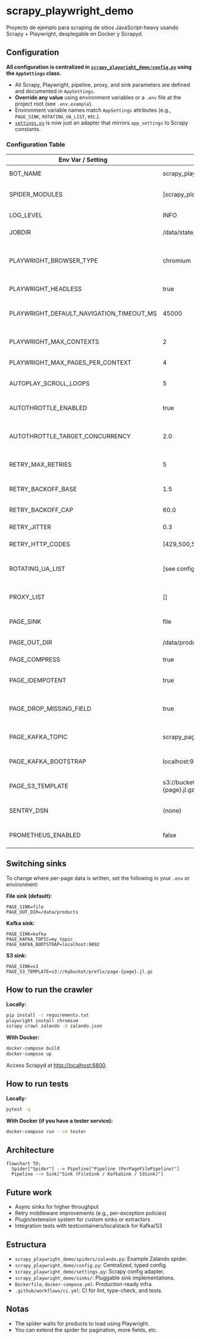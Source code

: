 # scrapy_playwright_demo

Proyecto de ejemplo para scraping de sitios JavaScript-heavy usando Scrapy + Playwright, desplegable en Docker y Scrapyd.

## Configuration

**All configuration is centralized in [`scrapy_playwright_demo/config.py`](scrapy_playwright_demo/config.py) using the `AppSettings` class.**

- All Scrapy, Playwright, pipeline, proxy, and sink parameters are defined and documented in `AppSettings`.
- **Override any value** using environment variables or a `.env` file at the project root (see `.env.example`).
- Environment variable names match `AppSettings` attributes (e.g., `PAGE_SINK`, `ROTATING_UA_LIST`, etc.).
- [`settings.py`](scrapy_playwright_demo/settings.py) is now just an adapter that mirrors `app_settings` to Scrapy constants.

### Configuration Table

| Env Var / Setting           | Default                                      | Description |
|----------------------------|----------------------------------------------|-------------|
| BOT_NAME                   | scrapy_playwright_demo                       | Scrapy bot name |
| SPIDER_MODULES             | [scrapy_playwright_demo.spiders]             | List of spider modules |
| LOG_LEVEL                  | INFO                                         | Scrapy log level |
| JOBDIR                     | /data/state/zalando                          | Scrapy job state dir |
| PLAYWRIGHT_BROWSER_TYPE    | chromium                                     | Playwright browser (chromium, firefox, webkit) |
| PLAYWRIGHT_HEADLESS        | true                                         | Run browser headless |
| PLAYWRIGHT_DEFAULT_NAVIGATION_TIMEOUT_MS | 45000                        | Playwright navigation timeout (ms) |
| PLAYWRIGHT_MAX_CONTEXTS    | 2                                            | Max Playwright contexts |
| PLAYWRIGHT_MAX_PAGES_PER_CONTEXT | 4                                      | Max pages per context |
| AUTOPLAY_SCROLL_LOOPS      | 5                                            | Scroll loops for lazy loading |
| AUTOTHROTTLE_ENABLED       | true                                         | Enable Scrapy autothrottle |
| AUTOTHROTTLE_TARGET_CONCURRENCY | 2.0                                    | Target concurrency for autothrottle |
| RETRY_MAX_RETRIES          | 5                                            | Max retries for failed requests |
| RETRY_BACKOFF_BASE         | 1.5                                          | Exponential backoff base |
| RETRY_BACKOFF_CAP          | 60.0                                         | Max backoff (seconds) |
| RETRY_JITTER               | 0.3                                          | Jitter factor for backoff |
| RETRY_HTTP_CODES           | [429,500,502,503,504]                        | HTTP codes to retry |
| ROTATING_UA_LIST           | [see config.py]                              | List of User-Agents to rotate |
| PROXY_LIST                 | []                                           | List of proxies (optional) |
| PAGE_SINK                  | file                                         | Sink type: file, kafka, or s3 |
| PAGE_OUT_DIR               | /data/products                               | Output dir for file sink |
| PAGE_COMPRESS              | true                                         | Gzip output for file sink |
| PAGE_IDEMPOTENT            | true                                         | Skip writing if .done exists |
| PAGE_DROP_MISSING_FIELD    | true                                         | Drop items missing required fields |
| PAGE_KAFKA_TOPIC           | scrapy_pages                                 | Kafka topic for Kafka sink |
| PAGE_KAFKA_BOOTSTRAP       | localhost:9092                               | Kafka bootstrap servers |
| PAGE_S3_TEMPLATE           | s3://bucket/prefix/page-{page}.jl.gz         | S3 path template for S3 sink |
| SENTRY_DSN                 | (none)                                      | Sentry DSN for error reporting |
| PROMETHEUS_ENABLED         | false                                        | Enable Prometheus metrics |

## Switching sinks

To change where per-page data is written, set the following in your `.env` or environment:

**File sink (default):**
```
PAGE_SINK=file
PAGE_OUT_DIR=/data/products
```

**Kafka sink:**
```
PAGE_SINK=kafka
PAGE_KAFKA_TOPIC=my_topic
PAGE_KAFKA_BOOTSTRAP=localhost:9092
```

**S3 sink:**
```
PAGE_SINK=s3
PAGE_S3_TEMPLATE=s3://mybucket/prefix/page-{page}.jl.gz
```

## How to run the crawler

**Locally:**
```bash
pip install -r requirements.txt
playwright install chromium
scrapy crawl zalando -O zalando.json
```

**With Docker:**
```bash
docker-compose build
docker-compose up
```
Access Scrapyd at [http://localhost:6800](http://localhost:6800).

## How to run tests

**Locally:**
```bash
pytest -q
```

**With Docker (if you have a tester service):**
```bash
docker-compose run --rm tester
```

## Architecture

```mermaid
flowchart TD;
  Spider["Spider"] --> Pipeline["Pipeline (PerPageFilePipeline)"]
  Pipeline --> Sink["Sink (FileSink / KafkaSink / S3Sink)"]
```

## Future work
- Async sinks for higher throughput
- Retry middleware improvements (e.g., per-exception policies)
- Plugin/extension system for custom sinks or extractors
- Integration tests with testcontainers/localstack for Kafka/S3

## Estructura
- `scrapy_playwright_demo/spiders/zalando.py`: Example Zalando spider.
- `scrapy_playwright_demo/config.py`: Centralized, typed config.
- `scrapy_playwright_demo/settings.py`: Scrapy config adapter.
- `scrapy_playwright_demo/sinks/`: Pluggable sink implementations.
- `Dockerfile`, `docker-compose.yml`: Production-ready infra.
- `.github/workflows/ci.yml`: CI for lint, type-check, and tests.

## Notas
- The spider waits for products to load using Playwright.
- You can extend the spider for pagination, more fields, etc. 